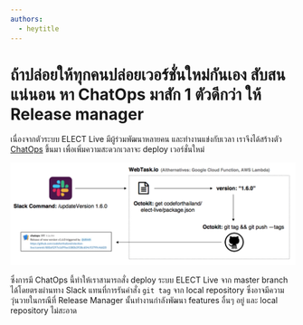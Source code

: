 ```yaml
---
authors:
  - heytitle
---
```


# ถ้าปล่อยให้ทุกคนปล่อยเวอร์ชั่นใหม่กันเอง สับสนแน่นอน หา ChatOps มาสัก 1 ตัวดีกว่า ให้ Release manager

เนื่องจากตัวระบบ ELECT Live มีผู้ร่วมพัฒนาหลายคน และทำงานแข่งกับเวลา
เราจึงได้สร้างตัว [ChatOps][1] ขึ้นมา
เพื่อเพิ่มความสะดวกเวลาจะ​ deploy เวอร์ชั่นใหม่

![](./Untitled-7245129e-0f22-4979-886f-54328a34dcde.png)

ซึ่งการมี ChatOps นี้ทำให้เราสามารถสั่ง deploy ​ระบบ ELECT Live จาก master branch ได้โดยตรงผ่านทาง Slack
แทนที่การรันคำสั่ง `git tag` จาก local repository​
ซึ่งอาจมีความวุ่นวายในกรณีที่ Release Manager นั้นทำงานกำลังพัฒนา features อื่นๆ อยู่ และ local repository ไม่สะอาด

[1]: https://github.com/codeforthailand/elect-live-release-manager
